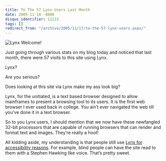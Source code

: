 ```yaml
---
title: To The 57 Lynx Users Last Month
date: 2005-11-18 -0800
disqus_identifier: 11215
tags: []
redirect_from: "/archive/2005/11/17/to-the-57-lynx-users.aspx/"
---
```


![Lynx](https://haacked.com/images/lynx.jpg) Welcome!

Just going through various stats on my blog today and noticed that last
month, there were 57 visits to this site using Lynx.

Lynx?

Are you serious?

Does looking at this site via Lynx make my ass look big?

Lynx, for the unitiated, is a text based browser designed to allow
mainframes to present a browsing tool to its users. It is the first web
browser I ever used back in college. You ain’t ever navigated the web
till you’ve done it in a text browser.

So to you Lynx users, I should mention that we now have these newfangled
32-bit processors that are capable of running browsers that can render
and format text and images. They’re really a hoot!

All kidding aside, my understanding is that people still use [Lynx for
accessibility
reasons](http://pubs.logicalexpressions.com/Pub0009/LPMArticle.asp?ID=196).
For example, blind people can have the site read to them with a Stephen
Hawking like voice. That’s pretty sweet.


